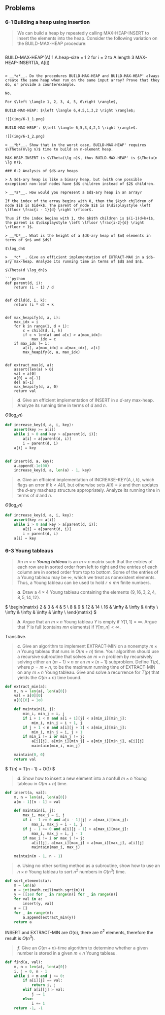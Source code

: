 ## Problems

### 6-1 Building a heap using insertion

> We can build a heap by repeatedly calling MAX-HEAP-INSERT to insert the elements into the heap. Consider the following variation on the BUILD-MAX-HEAP procedure:

> ```
BUILD-MAX-HEAP'(A)
1 A.heap-size = 1
2 for i = 2 to A.length
3     MAX-HEAP-INSERT(A, A[i])
```

> __*a*__. Do the procedures BUILD-MAX-HEAP and BUILD-MAX-HEAP' always create the same heap when run on the same input array? Prove that they do, or provide a counterexample.

No. 

For $\left \langle 1, 2, 3, 4, 5, 6\right \rangle$, 

BUILD-MAX-HEAP: $\left \langle 6,4,5,1,3,2 \right \rangle$;

![](img/6-1_1.png)

BUILD-MAX-HEAP': $\left \langle 6,5,3,4,2,1 \right \rangle$.

![](img/6-1_2.png)

> __*b*__. Show that in the worst case, BUILD-MAX-HEAP' requires $\Theta(n\lg n)$ time to build an n-element heap.

MAX-HEAP-INSERT is $\Theta(\lg n)$, thus BUILD-MAX-HEAP' is $\Theta(n \lg n)$.

### 6-2 Analysis of $d$-ary heaps

> A $d$-ary heap is like a binary heap, but (with one possible exception) non-leaf nodes have $d$ children instead of $2$ children.

> __*a*__. How would you represent a $d$-ary heap in an array?

If the index of the array begins with 0, then the $k$th children of node $i$ is $id+k$. The parent of node $i$ is $\displaystyle \left \lfloor \frac{i - 1}{d} \right \rfloor$.

Thus if the index begins with 1, the $k$th children is $(i-1)d+k+1$, the parent is $\displaystyle \left \lfloor \frac{i-2}{d} \right \rfloor + 1$.

> __*b*__. What is the height of a $d$-ary heap of $n$ elements in terms of $n$ and $d$?

$\log_dn$

> __*c*__. Give an efficient implementation of EXTRACT-MAX in a $d$-ary max-heap. Analyze its running time in terms of $d$ and $n$.

$\Theta(d \log_dn)$

```python
def parent(d, i):
    return (i - 1) / d


def child(d, i, k):
    return (i * d) + k


def max_heapify(d, a, i):
    max_idx = i
    for k in range(1, d + 1):
        c = child(d, i, k)
        if c < len(a) and a[c] > a[max_idx]:
            max_idx = c
    if max_idx != i:
        a[i], a[max_idx] = a[max_idx], a[i]
        max_heapify(d, a, max_idx)


def extract_max(d, a):
    assert(len(a) > 0)
    val = a[0]
    a[0] = a[-1]
    del a[-1]
    max_heapify(d, a, 0)
    return val
```

> __*d*__. Give an efficient implementation of INSERT in a $d$-ary max-heap. Analyze its running time in terms of $d$ and $n$.

$\Theta(\log_dn)$

```python
def increase_key(d, a, i, key):
    assert(key >= a[i])
    while i > 0 and key > a[parent(d, i)]:
        a[i] = a[parent(d, i)]
        i = parent(d, i)
    a[i] = key


def insert(d, a, key):
    a.append(-1e100)
    increase_key(d, a, len(a) - 1, key)
```

> __*e*__. Give an efficient implementation of INCREASE-KEY$(A, i, k)$, which flags an error if $k < A[i]$, but otherwise sets $A[i] = k$ and then updates the $d$-ary maxheap structure appropriately. Analyze its running time in terms of $d$ and $n$.

$\Theta(\log_dn)$

```python
def increase_key(d, a, i, key):
    assert(key >= a[i])
    while i > 0 and key > a[parent(d, i)]:
        a[i] = a[parent(d, i)]
        i = parent(d, i)
    a[i] = key
```

### 6-3 Young tableaus

> An $m \times n$ __*Young tableau*__ is an $m \times n$ matrix such that the entries of each row are in sorted order from left to right and the entries of each column are in sorted order from top to bottom. Some of the entries of a Young tableau may be $\infty$, which we treat as nonexistent elements. Thus, a Young tableau can be used to hold $r \le mn$ finite numbers.

> __*a*__. Draw a $4\times4$ Young tableau containing the elements $\left \{ 9, 16, 3, 2, 4, 8, 5, 14, 12\right \}$.

$
\begin{matrix}
2 & 3 & 4 & 5 \\
8 & 9 & 12 & 14 \\
16 & \infty & \infty & \infty \\
\infty & \infty & \infty & \infty \\
\end{matrix}
$

> __*b*__. Argue that an $m \times n$ Young tableau $Y$ is empty if $Y[1, 1] = \infty$. Argue that $Y$ is full (contains $mn$ elements) if $Y[m,n] < \infty$.

Transitive.

> __*c*__. Give an algorithm to implement EXTRACT-MIN on a nonempty $m \times n$ Young tableau that runs in $O(m+n)$ time. Your algorithm should use a recursive subroutine that solves an $m \times n$ problem by recursively solving either an $(m-1) \times n$ or an $m \times (n - 1)$ subproblem. Define $T(p)$, where $p=m+n$, to be the maximum running time of EXTRACT-MIN on any $m \times n$ Young tableau. Give and solve a recurrence for $T(p)$ that yields the $O(m + n)$ time bound.

```python
def extract_min(a):
    m, n = len(a), len(a[0])
    val = a[0][0]
    a[0][0] = 1e8

    def maintain(i, j):
        min_i, min_j = i, j
        if i + 1 < m and a[i + 1][j] < a[min_i][min_j]:
            min_i, min_j = i + 1, j
        if j + 1 < n and a[i][j + 1] < a[min_i][min_j]:
            min_i, min_j = i, j + 1
        if min_i != i or min_j != j:
            a[i][j], a[min_i][min_j] = a[min_i][min_j], a[i][j]
            maintain(min_i, min_j)

    maintain(0, 0)
    return val
```

$
T(n) = T(n - 1) + O(1)
$

> __*d*__. Show how to insert a new element into a nonfull $m \times n$ Young tableau in $O(m + n)$ time.


```python
def insert(a, val):
    m, n = len(a), len(a[0])
    a[m - 1][n - 1] = val

    def maintain(i, j):
        max_i, max_j = i, j
        if i - 1 >= 0 and a[i - 1][j] > a[max_i][max_j]:
            max_i, max_j = i - 1, j
        if j - 1 >= 0 and a[i][j - 1] > a[max_i][max_j]:
            max_i, max_j = i, j - 1
        if max_i != i or max_j != j:
            a[i][j], a[max_i][max_j] = a[max_i][max_j], a[i][j]
            maintain(max_i, max_j)

    maintain(m - 1, n - 1)
```

> __*e*__. Using no other sorting method as a subroutine, show how to use an $n \times n$ Young tableau to sort $n^2$ numbers in $O(n^3)$ time.

```python
def sort_elements(a):
    m = len(a)
    n = int(math.ceil(math.sqrt(m)))
    y = [[1e8 for _ in range(n)] for _ in range(n)]
    for val in a:
        insert(y, val)
    a = []
    for _ in range(m):
        a.append(extract_min(y))
    return a
```

INSERT and EXTRACT-MIN are $O(n)$, there are $n^2$ elements, therefore the result is $O(n^3)$.


> __*f*__. Give an $O(m + n)$-time algorithm to determine whether a given number is stored in a given $m \times n$ Young tableau.

```python
def find(a, val):
    m, n = len(a), len(a[0])
    i, j = 0, n - 1
    while i < m and j >= 0:
        if a[i][j] == val:
            return i, j
        elif a[i][j] > val:
            j -= 1
        else:
            i += 1
    return -1, -1
```
